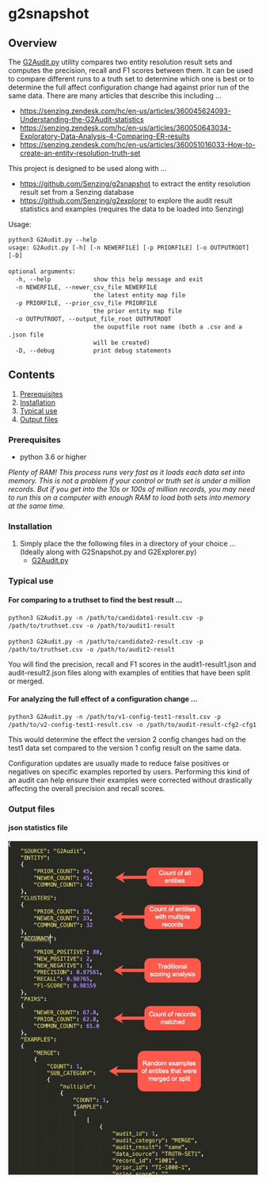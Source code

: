 # g2snapshot

## Overview

The [G2Audit.py](G2Audit.py) utility compares two entity resolution result sets and computes the precision, recall and F1 scores between them. It can be used to compare different runs to a 
truth set to determine which one is best or to determine the full affect configuration change had against prior run of the same data.  There are many articles that describe this including ...
* https://senzing.zendesk.com/hc/en-us/articles/360045624093-Understanding-the-G2Audit-statistics
* https://senzing.zendesk.com/hc/en-us/articles/360050643034-Exploratory-Data-Analysis-4-Comparing-ER-results
* https://senzing.zendesk.com/hc/en-us/articles/360051016033-How-to-create-an-entity-resolution-truth-set

This project is designed to be used along with ...
* https://github.com/Senzing/g2snapshot to extract the entity resolution result set from a Senzing database
* https://github.com/Senzing/g2explorer to explore the audit result statistics and examples (requires the data to be loaded into Senzing)

Usage:

```console
python3 G2Audit.py --help
usage: G2Audit.py [-h] [-n NEWERFILE] [-p PRIORFILE] [-o OUTPUTROOT] [-D]

optional arguments:
  -h, --help            show this help message and exit
  -n NEWERFILE, --newer_csv_file NEWERFILE
                        the latest entity map file
  -p PRIORFILE, --prior_csv_file PRIORFILE
                        the prior entity map file
  -o OUTPUTROOT, --output_file_root OUTPUTROOT
                        the ouputfile root name (both a .csv and a .json file
                        will be created)
  -D, --debug           print debug statements
  ```

## Contents

1. [Prerequisites](#Prerequisites)
2. [Installation](#Installation)
3. [Typical use](#Typical-use)
4. [Output files](#Output-files)

### Prerequisites
- python 3.6 or higher

*Plenty of RAM! This process runs very fast as it loads each data set into memory. This is not a problem if your control or truth set is under a million records.  But if you get into the 
10s or 100s of million records, you may need to run this on a computer with enough RAM to load both sets into memory at the same time.*

### Installation

1. Simply place the the following files in a directory of your choice ...  (Ideally along with G2Snapshot.py and G2Explorer.py)
    - [G2Audit.py](G2Audit.py) 

### Typical use

#### For comparing to a truthset to find the best result ...
```console
python3 G2Audit.py -n /path/to/candidate1-result.csv -p /path/to/truthset.csv -o /path/to/audit1-result

python3 G2Audit.py -n /path/to/candidate2-result.csv -p /path/to/truthset.csv -o /path/to/audit2-result
```
You will find the precision, recall and F1 scores in the audit1-result1.json and audit-result2.json files along with examples of entities that have been split or merged.

#### For analyzing the full effect of a configuration change ...
```console
python3 G2Audit.py -n /path/to/v1-config-test1-result.csv -p /path/to/v2-config-test1-result.csv -o /path/to/audit-result-cfg2-cfg1
```
This would determine the effect the version 2 config changes had on the test1 data set compared to the version 1 config result on the same data.  

Configuration updates are usually made to reduce false positives or negatives on specific examples reported by users.  Performing this kind of an audit can help ensure their examples
were corrected without drastically affecting the overall precision and recall scores.

### Output files

#### json statistics file

![Alt text](images/json-file-screenshot.jpg?raw=true "Screen shot")



